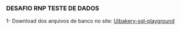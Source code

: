 ### DESAFIO RNP TESTE DE DADOS

1- Download dos arquivos de banco no site:  [Uibakery-sql-playground](https://uibakery.io/sql-playground)

